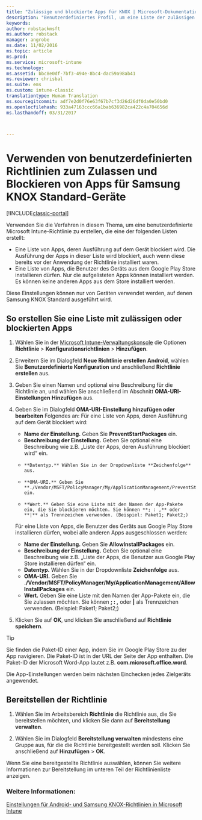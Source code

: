 ```yaml
---
title: "Zulässige und blockierte Apps für KNOX | Microsoft-Dokumentation"
description: "Benutzerdefiniertes Profil, um eine Liste der zulässigen und blockierten Apps für KNOX zu erstellen."
keywords: 
author: robstackmsft
ms.author: robstack
manager: angrobe
ms.date: 11/02/2016
ms.topic: article
ms.prod: 
ms.service: microsoft-intune
ms.technology: 
ms.assetid: bbc8e0df-7bf3-494e-8bc4-dac59a98ab41
ms.reviewer: chrisbal
ms.suite: ems
ms.custom: intune-classic
translationtype: Human Translation
ms.sourcegitcommit: adf7e2d0f76e63f67b7cf3d26d26df0da0e50bd0
ms.openlocfilehash: 933a47163ccc66a1bab636982ca422c4a704656d
ms.lasthandoff: 03/31/2017



---
```

# <a name="use-custom-policies-to-allow-and-block-apps-for-samsung-knox-standard-devices"></a>Verwenden von benutzerdefinierten Richtlinien zum Zulassen und Blockieren von Apps für Samsung KNOX Standard-Geräte

[!INCLUDE[classic-portal](../includes/classic-portal.md)]

Verwenden Sie die Verfahren in diesem Thema, um eine benutzerdefinierte Microsoft Intune-Richtlinie zu erstellen, die eine der folgenden Listen erstellt:

- Eine Liste von Apps, deren Ausführung auf dem Gerät blockiert wird. Die Ausführung der Apps in dieser Liste wird blockiert, auch wenn diese bereits vor der Anwendung der Richtlinie installiert waren.
- Eine Liste von Apps, die Benutzer des Geräts aus dem Google Play Store installieren dürfen. Nur die aufgelisteten Apps können installiert werden. Es können keine anderen Apps aus dem Store installiert werden.

Diese Einstellungen können nur von Geräten verwendet werden, auf denen Samsung KNOX Standard ausgeführt wird.

## <a name="to-create-an-allowed-or-blocked-app-list"></a>So erstellen Sie eine Liste mit zulässigen oder blockierten Apps

1. Wählen Sie in der [Microsoft Intune-Verwaltungskonsole](https://manage.microsoft.com/) die Optionen **Richtlinie** &gt; **Konfigurationsrichtlinien** &gt; **Hinzufügen**.
2. Erweitern Sie im Dialogfeld **Neue Richtlinie erstellen** **Android**, wählen Sie **Benutzerdefinierte Konfiguration** und anschließend **Richtlinie erstellen** aus.
3. Geben Sie einen Namen und optional eine Beschreibung für die Richtlinie an, und wählen Sie anschließend im Abschnitt **OMA-URI-Einstellungen** **Hinzufügen** aus.
4. Geben Sie im Dialogfeld **OMA-URI-Einstellung hinzufügen oder bearbeiten** Folgendes an: Für eine Liste von Apps, deren Ausführung auf dem Gerät blockiert wird:
    
    - **Name der Einstellung.** Geben Sie **PreventStartPackages** ein.
    - **Beschreibung der Einstellung.** Geben Sie optional eine Beschreibung wie z.B. „Liste der Apps, deren Ausführung blockiert wird“ ein.
    -     **Datentyp.** Wählen Sie in der Dropdownliste **Zeichenfolge** aus.
    -     **OMA-URI.** Geben Sie **./Vendor/MSFT/PolicyManager/My/ApplicationManagement/PreventStartPackages** ein.
    -     **Wert.** Geben Sie eine Liste mit den Namen der App-Pakete ein, die Sie blockieren möchten. Sie können **; : ,** oder **|** als Trennzeichen verwenden. (Beispiel: Paket1; Paket2;)

    Für eine Liste von Apps, die Benutzer des Geräts aus Google Play Store installieren dürfen, wobei alle anderen Apps ausgeschlossen werden:

    - **Name der Einstellung.** Geben Sie **AllowInstallPackages** ein.
    - **Beschreibung der Einstellung.** Geben Sie optional eine Beschreibung wie z.B. „Liste der Apps, die Benutzer aus Google Play Store installieren dürfen“ ein.
    - **Datentyp.** Wählen Sie in der Dropdownliste **Zeichenfolge** aus.
    - **OMA-URI.** Geben Sie **./Vendor/MSFT/PolicyManager/My/ApplicationManagement/AllowInstallPackages** ein.
    - **Wert.** Geben Sie eine Liste mit den Namen der App-Pakete ein, die Sie zulassen möchten. Sie können **; : ,** oder **|** als Trennzeichen verwenden. (Beispiel: Paket1; Paket2;)

4. Klicken Sie auf **OK**, und klicken Sie anschließend auf **Richtlinie speichern**. 

>[!TIP]
> Sie finden die Paket-ID einer App, indem Sie im Google Play Store zu der App navigieren. Die Paket-ID ist in der URL der Seite der App enthalten. Die Paket-ID der Microsoft Word-App lautet z.B. **com.microsoft.office.word**.

Die App-Einstellungen werden beim nächsten Einchecken jedes Zielgeräts angewendet.


## <a name="deploy-the-policy"></a>Bereitstellen der Richtlinie

1.  Wählen Sie im Arbeitsbereich **Richtlinie** die Richtlinie aus, die Sie bereitstellen möchten, und klicken Sie dann auf **Bereitstellung verwalten**.

2.  Wählen Sie im Dialogfeld **Bereitstellung verwalten** mindestens eine Gruppe aus, für die die Richtlinie bereitgestellt werden soll. Klicken Sie anschließend auf **Hinzufügen** &gt; **OK**.

 
Wenn Sie eine bereitgestellte Richtlinie auswählen, können Sie weitere Informationen zur Bereitstellung im unteren Teil der Richtlinienliste anzeigen.

### <a name="see-also"></a>Weitere Informationen:
[Einstellungen für Android- und Samsung KNOX-Richtlinien in Microsoft Intune](android-policy-settings-in-microsoft-intune.md)

